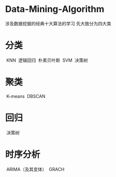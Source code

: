 # Data-Mining-Algorithm
涉及数据挖掘的经典十大算法的学习
先大致分为四大类
# 分类
  KNN
  逻辑回归
  朴素贝叶斯
  SVM
  决策树
# 聚类
  K-means
  DBSCAN
# 回归
  决策树
# 时序分析
  ARIMA（及其变体）
  GRACH
